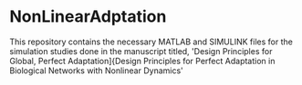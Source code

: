 # NonLinearAdptation
This repository contains the necessary MATLAB and SIMULINK files for the simulation studies done in the manuscript titled, 'Design Principles for Global, Perfect Adaptation]{Design Principles for Perfect Adaptation in Biological Networks with Nonlinear Dynamics'

